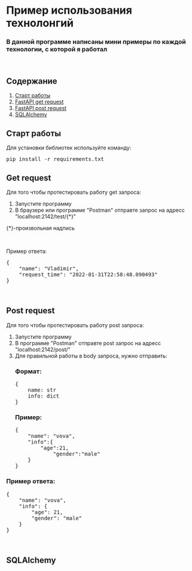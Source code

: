 <h1>Пример использования технолонгий</h1>
<h3>В данной программе написаны мини примеры по каждой технологии, с которой я работал</h3><br>
<h2>Содержание </h2>

<ol>
<li><a href='#start'>Старт работы</a></li>
<li><a href='#fast_api_get'>FastAPI get request</a></li>
<li><a href='#fast_api_post'>FastAPI post request</a></li>
<li><a href='#sqlalchemy'>SQLAlchemy</a></li>
</ol>

<h2 id="start">Старт работы</h2>
<p>Для установки библиотек используйте команду:</p>
<pre>pip install -r requirements.txt</pre>
<h2 id ="fast_api_get" >Get request</h2>
<p>Для того чтобы протестировать работу get запроса:</p>
<ol>
<li>Запустите программу</li>
<li>В браузере или программе "Postman" отправте запрос на адресс "localhost:2142/test/{*}"</li>
</ol>
<p>{*}-произвольная надпись</p>
</br>
<p>Пример ответа:</p>
<pre>
{
    "name": "Vladimir",
    "request_time": "2022-01-31T22:58:48.090493"
}
</pre>
</br>
<h2 id ="fast_api_post" >Post request</h2>
<p>Для того чтобы протестировать работу post запроса:</p>
<ol>
<li>Запустите программу</li>
<li>B программе "Postman" отправте post запрос на адресс "localhost:2142/post/"</li>
<li>Для правильной работы в body запроса, нужно отправить:</li>
<h3>Формат:</h3>
<pre>{
    name: str
    info: dict
}</pre>
<h3>Пример:</h3>
<pre>{
    "name": "vova",
    "info":{
        "age":21,
            "gender":"male"
    }
}</pre>
</ol>
<h3>Пример ответа:</h3>
<pre>
{
    "name": "vova",
    "info": {
        "age": 21,
        "gender": "male"
    }
}</pre>
</br>
<h2 id="#sqlalchemy">SQLAlchemy</h2>

